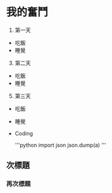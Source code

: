 # 我的奮鬥
1. 第一天
  * 吃飯
  * 睡覺
3. 第二天
  * 吃飯
  * 睡覺
5. 第三天
  * 吃飯
  * 睡覺
  * Coding

    '''python
    import json
    json.dump(a)
    '''
## 次標題
### 再次標題
